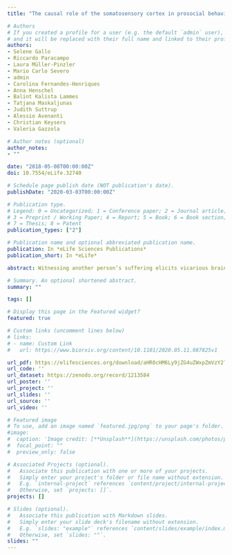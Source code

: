 ```yaml
---
title: "The causal role of the somatosensory cortex in prosocial behaviour"

# Authors
# If you created a profile for a user (e.g. the default `admin` user), write the username (folder name) here 
# and it will be replaced with their full name and linked to their profile.
authors:
- Selene Gallo
- Riccardo Paracampo
- Laura Müller-Pinzler
- Mario Carlo Severo
- admin
- Carolina Fernandes-Henriques
- Anna Henschel
- Balint Kalista Lammes
- Tatjana Maskaljunas
- Judith Suttrup
- Alessio Avenanti
- Christian Keysers
- Valeria Gazzola

# Author notes (optional)
author_notes:
- ""

date: "2018-05-08T00:00:00Z"
doi: 10.7554/eLife.32740

# Schedule page publish date (NOT publication's date).
publishDate: "2020-03-03T00:00:00Z"

# Publication type.
# Legend: 0 = Uncategorized; 1 = Conference paper; 2 = Journal article;
# 3 = Preprint / Working Paper; 4 = Report; 5 = Book; 6 = Book section;
# 7 = Thesis; 8 = Patent
publication_types: ["2"]

# Publication name and optional abbreviated publication name.
publication: In *eLife Sciences Publications*
publication_short: In *eLife*

abstract: Witnessing another person’s suffering elicits vicarious brain activity in areas that are active when we ourselves are in pain. Whether this activity influences prosocial behavior remains the subject of debate. Here participants witnessed a confederate express pain through a reaction of the swatted hand or through a facial expression, and could decide to reduce that pain by donating money. Participants donate more money on trials in which the confederate expressed more pain. Electroencephalography shows that activity of the somatosensory cortex I (SI) hand region explains variance in donation. Transcranial magnetic stimulation (TMS) shows that altering this activity interferes with the pain–donation coupling only when pain is expressed by the hand. High-definition transcranial direct current stimulation (HD-tDCS) shows that altering SI activity also interferes with pain perception. These experiments show that vicarious somatosensory activations contribute to prosocial decision-making and suggest that they do so by helping to transform observed reactions of affected body-parts into accurate perceptions of pain that are necessary for decision-making.

# Summary. An optional shortened abstract.
summary: ""

tags: []

# Display this page in the Featured widget?
featured: true

# Custom links (uncomment lines below)
# links:
# - name: Custom Link
#   url: https://www.biorxiv.org/content/10.1101/2020.05.11.087825v1

url_pdf: https://elifesciences.org/download/aHR0cHM6Ly9jZG4uZWxpZmVzY2llbmNlcy5vcmcvYXJ0aWNsZXMvMzI3NDAvZWxpZmUtMzI3NDAtdjIucGRmP2Nhbm9uaWNhbFVyaT1odHRwczovL2VsaWZlc2NpZW5jZXMub3JnL2FydGljbGVzLzMyNzQw/elife-32740-v2.pdf?_hash=zTjeGutjNqFSw47XsqGgGLYZpxGOBN9eotAu349OzfE%3D
url_code: ''
url_dataset: https://zenodo.org/record/1213584
url_poster: ''
url_project: ''
url_slides: ''
url_source: ''
url_video: ''

# Featured image
# To use, add an image named `featured.jpg/png` to your page's folder. 
#image:
#  caption: 'Image credit: [**Unsplash**](https://unsplash.com/photos/pLCdAaMFLTE)'
#  focal_point: ""
#  preview_only: false

# Associated Projects (optional).
#   Associate this publication with one or more of your projects.
#   Simply enter your project's folder or file name without extension.
#   E.g. `internal-project` references `content/project/internal-project/index.md`.
#   Otherwise, set `projects: []`.
projects: []

# Slides (optional).
#   Associate this publication with Markdown slides.
#   Simply enter your slide deck's filename without extension.
#   E.g. `slides: "example"` references `content/slides/example/index.md`.
#   Otherwise, set `slides: ""`.
slides: ""
---
```

<!-- 
{{% callout note %}}
Click the *Cite* button above to demo the feature to enable visitors to import publication metadata into their reference management software.
{{% /callout %}}

{{% callout note %}}
Create your slides in Markdown - click the *Slides* button to check out the example.
{{% /callout %}}

Supplementary notes can be added here, including [code, math, and images](https://wowchemy.com/docs/writing-markdown-latex/). -->
